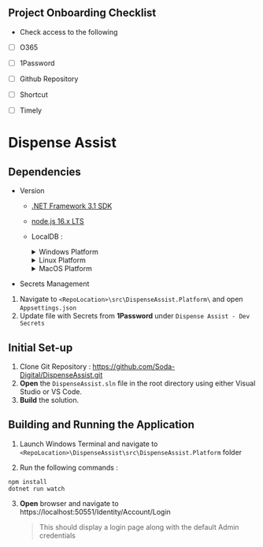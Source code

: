 ## Project Onboarding Checklist 
  * Check access to the following 
- [ ] O365
- [ ] 1Password
- [ ] Github Repository
- [ ] Shortcut
- [ ] Timely


# Dispense Assist

## Dependencies

* Version
	
	- [.NET Framework 3.1 SDK](https://dotnet.microsoft.com/en-us/download/dotnet/3.1)

	- [node.js 16.x LTS](https://nodejs.dev/download)
		
	- LocalDB :
		
		<details><summary>Windows Platform</summary>
		<p>

		##### [Standalone Install]( https://docs.microsoft.com/en-us/sql/database-engine/configure-windows/sql-server-express-localdb?view=sql-server-ver15#installation-media)

		##### Using Visual Studio 

		> Alternatively, you can install LocalDB through the Visual Studio Installer, as part of the Data Storage and Processing workload, the ASP.NET and web development workload, or as an individual component.

		</p>
		</details>

		<details><summary>Linux Platform</summary>
		<p>

		> You may refer to this Microsoft documentation for more information on install SQL Server on Linux Platforms : [SQL Server on Linux](https://docs.microsoft.com/en-us/sql/linux/sql-server-linux-setup?view=sql-server-ver15#:~:text=1%20Supported%20platforms.%20SQL%20Server%20is%20supported%20on,command%20line.%20%20...%20You%20can...%20More%20)

		</p></details>

		<details><summary>MacOS Platform</summary>
		<p>

		> You may refer to this article for steps in installing SQL server for MacOS Platforms :
		[Install SQL Server on a Mac](https://www.quackit.com/sql_server/mac/install_sql_server_on_a_mac.cfm#:~:text=Microsoft%20has%20made%20SQL%20Server%20available%20for%20macOS,on%20a%20Mac%20prior%20to%20SQL%20Server%202017%29.)

		##### ***Note :***
		> The steps above will not work on Apple M1 chips.

		</p>
		</details>
    
 * Secrets Management
  1. Navigate to `<RepoLocation>\src\DispenseAssist.Platform\` and open `Appsettings.json`
  2. Update file with Secrets from **1Password** under `Dispense Assist - Dev Secrets`
  
## Initial Set-up

1.  Clone Git Repository : https://github.com/Soda-Digital/DispenseAssist.git
2.  **Open** the `DispenseAssist.sln` file in the root directory using either Visual Studio or VS Code.
3.  **Build** the solution.

## Building and Running the Application

1. Launch Windows Terminal and navigate to `<RepoLocation>\DispenseAssist\src\DispenseAssist.Platform` folder

2. Run the following commands :
  ```
  npm install
  dotnet run watch
  ```
3. **Open** browser and navigate to https://localhost:50551/Identity/Account/Login
    > This should display a login page along with the default Admin credentials


